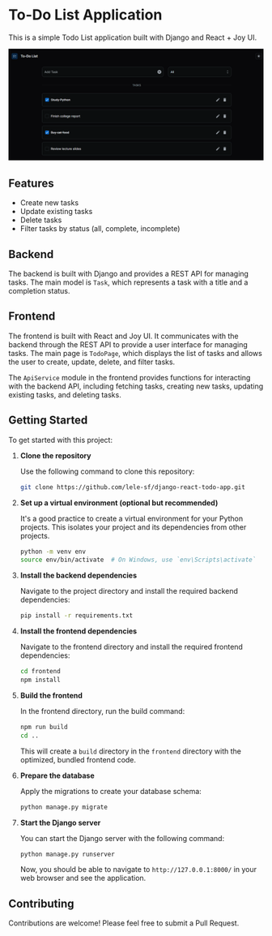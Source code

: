 # To-Do List Application

This is a simple Todo List application built with Django and React + Joy UI.

<div style="text-align:center">
  <img src="assets/todo-project.png" width="600" alt="To-Do project">
</div>

## Features

- Create new tasks
- Update existing tasks
- Delete tasks
- Filter tasks by status (all, complete, incomplete)

## Backend

The backend is built with Django and provides a REST API for managing tasks. The main model is `Task`, which represents a task with a title and a completion status.

## Frontend

The frontend is built with React and Joy UI. It communicates with the backend through the REST API to provide a user interface for managing tasks. The main page is `TodoPage`, which displays the list of tasks and allows the user to create, update, delete, and filter tasks.

The `ApiService` module in the frontend provides functions for interacting with the backend API, including fetching tasks, creating new tasks, updating existing tasks, and deleting tasks.

## Getting Started

To get started with this project:

1. **Clone the repository**

    Use the following command to clone this repository:

    ```bash
    git clone https://github.com/lele-sf/django-react-todo-app.git
    ```

2. **Set up a virtual environment (optional but recommended)**

    It's a good practice to create a virtual environment for your Python projects. This isolates your project and its dependencies from other projects.

    ```bash
    python -m venv env
    source env/bin/activate  # On Windows, use `env\Scripts\activate`
    ```

3. **Install the backend dependencies**

    Navigate to the project directory and install the required backend dependencies:

    ```bash
    pip install -r requirements.txt
    ```

4. **Install the frontend dependencies**

    Navigate to the frontend directory and install the required frontend dependencies:

    ```bash
    cd frontend
    npm install
    ```

5. **Build the frontend**

    In the frontend directory, run the build command:

    ```bash
    npm run build
    cd ..
    ```

    This will create a `build` directory in the `frontend` directory with the optimized, bundled frontend code.

6. **Prepare the database**

    Apply the migrations to create your database schema:

    ```bash
    python manage.py migrate
    ```

7. **Start the Django server**

    You can start the Django server with the following command:

    ```bash
    python manage.py runserver
    ```

    Now, you should be able to navigate to `http://127.0.0.1:8000/` in your web browser and see the application.

## Contributing

Contributions are welcome! Please feel free to submit a Pull Request.
